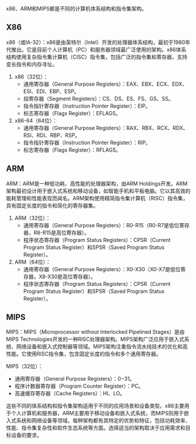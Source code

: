 

x86、ARM和MIPS都是不同的计算机体系结构和指令集架构。

## X86

x86（或IA-32）：x86是由英特尔（Intel）开发的处理器体系结构，最初于1980年代推出。它是目前个人计算机（PC）和服务器领域最广泛使用的架构。x86体系结构使用复杂指令集计算机（CISC）指令集，包括广泛的指令集和寄存器，支持变长指令和内存寻址。

1. x86（32位）：
   - 通用寄存器（General Purpose Registers）：EAX、EBX、ECX、EDX、ESI、EDI、EBP、ESP。
   - 段寄存器（Segment Registers）：CS、DS、ES、FS、GS、SS。
   - 指令指针寄存器（Instruction Pointer Register）：EIP。
   - 标志寄存器（Flags Register）：EFLAGS。
2. x86-64（64位）：
   - 通用寄存器（General Purpose Registers）：RAX、RBX、RCX、RDX、RSI、RDI、RBP、RSP。
   - 指令指针寄存器（Instruction Pointer Register）：RIP。
   - 标志寄存器（Flags Register）：RFLAGS。

## ARM

ARM：ARM是一种低功耗、高性能的处理器架构，由ARM Holdings开发。ARM架构最初设计用于嵌入式系统和移动设备，如智能手机和平板电脑。它以其高效的能耗管理和性能表现而闻名。ARM架构使用精简指令集计算机（RISC）指令集，具有固定长度的指令和简化的寄存器集。

1. ARM（32位）：
   - 通用寄存器（General Purpose Registers）：R0-R15（R0-R7是低位寄存器，R8-R15是高位寄存器）。
   - 程序状态寄存器（Program Status Registers）：CPSR（Current Program Status Register）和SPSR（Saved Program Status Register）。
2. ARM（64位）：
   - 通用寄存器（General Purpose Registers）：X0-X30（X0-X7是低位寄存器，X8-X30是高位寄存器）。
   - 程序状态寄存器（Program Status Registers）：CPSR（Current Program Status Register）和SPSR（Saved Program Status Register）。

## MIPS

MIPS：MIPS（Microprocessor without Interlocked Pipelined Stages）是由MIPS Technologies开发的一种RISC处理器架构。MIPS架构广泛应用于嵌入式系统、网络设备和嵌入式控制器等领域。MIPS架构注重指令流水线技术的优化和高性能。它使用RISC指令集，包含固定长度的指令和多个通用寄存器。

MIPS（32位）：

- 通用寄存器（General Purpose Registers）：$0-$31。
- 程序计数器寄存器（Program Counter Register）：PC。
- 高速缓存寄存器（Cache Registers）：HI、LO。

这些不同的体系结构和指令集架构适用于不同的应用场景和设备类型。x86主要用于个人计算机和服务器，ARM主要用于移动设备和嵌入式系统，而MIPS则用于嵌入式系统和网络设备等领域。每种架构都有其特定的优势和特征，包括功耗效率、性能、指令集复杂性和软件生态系统等方面。选择适当的架构取决于应用需求和目标设备的要求。
